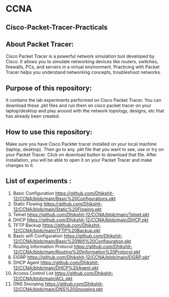 # CCNA
## Cisco-Packet-Tracer-Practicals


## About Packet Tracer:

   Cisco Packet Tracer is a powerful network simulation tool developed by Cisco. It allows you to simulate networking devices like routers, switches, firewalls, PCs, and servers in a virtual environment. Practicing with Packet Tracer helps you understand networking concepts, troubleshoot networks.

## Purpose of this repository:

   It contains the lab experiments performed on Cisco Packet Tracer.
You can download these .pkt files and run them on cisco packet tracer on your laptop/desktop and play around with the network topology, designs, etc that has already been created.

## How to use this repository:

Make sure you have Cisco Packter tracer installed on your local machine (laptop, desktop). Then go to any .pkt file that you want to see, use or try on your Packet Tracer. Click on download button to download that file. After installation, you will be able to open it on your Packet Tracer and make changes to it.

## List of experiments :
1.  Basic Configuration https://github.com/Dhikshit-12/CCNA/blob/main/Basic%20Configurations.pkt
2.  Static Flowing https://github.com/Dhikshit-12/CCNA/blob/main/Static%20Flowing.pkt
3.  Telnet https://github.com/Dhikshit-12/CCNA/blob/main/Telnet.pkt
4.  DHCP https://github.com/Dhikshit-12/CCNA/blob/main/DHCP.pkt
5.  TFTP Backup https://github.com/Dhikshit-12/CCNA/blob/main/TFTP%20Backup.pkt
6.  Basic wifi Configuration https://github.com/Dhikshit-12/CCNA/blob/main/Basic%20Wifi%20Configuration.pkt
7.  Routing Information Protocol https://github.com/Dhikshit-12/CCNA/blob/main/Routing%20Information%20Protocol.pkt
8.  EIGRP https://github.com/Dhikshit-12/CCNA/blob/main/EIGRP.pkt'
9.  DHCP Agent https://github.com/Dhikshit-12/CCNA/blob/main/DHCP%20Agent.pkt
10. Access Control List https://github.com/Dhikshit-12/CCNA/blob/main/ACL.pkt
11. DNS Snooping https://github.com/Dhikshit-12/CCNA/blob/main/DNS%20Snooping.pkt

